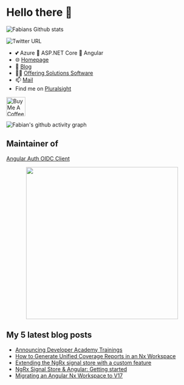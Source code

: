 # Hello there 👋

 <img alt="Fabians Github stats" src="https://github-readme-stats.vercel.app/api?username=FabianGosebrink&count_private=true&show_icons=true&theme=dark&include_all_commits=true">

![Twitter URL](https://img.shields.io/twitter/url?label=%40Fabian%20Gosebrink&style=social&url=https%3A%2F%2Ftwitter.com%2FFabianGosebrink)

- 💕 Azure 👋 ASP.NET Core 👋 Angular
- :globe_with_meridians: [Homepage](https://fabian-gosebrink.com/)
- :newspaper: [Blog](https://offering.solutions/blog)
- :man_office_worker: [Offering Solutions Software](https://offering.solutions/)
- 📫 [Mail](mailto:fabian.gosebrink@offering.solutions)
- Find me on [Pluralsight](https://app.pluralsight.com/library/courses/structuring-angular-applications-angular-libraries)

<a href="https://www.buymeacoffee.com/FabianGosebrink" target="_blank"><img src="https://cdn.buymeacoffee.com/buttons/v2/default-yellow.png" alt="Buy Me A Coffee" height="50" ></a>

![Fabian's github activity graph](https://github-readme-activity-graph.vercel.app/graph?username=FabianGosebrink&theme=nord)

## Maintainer of

[Angular Auth OIDC Client](https://github.com/damienbod/angular-auth-oidc-client)

<p align="center">
  <a href="https://github.com/damienbod/angular-auth-oidc-client"><img src="https://raw.githubusercontent.com/damienbod/angular-auth-oidc-client/main/.github/angular-auth-logo.png" alt="" width="400" /></a>
</p>

## My 5 latest blog posts

<!-- BLOG-POST-LIST:START -->
- [Announcing Developer Academy Trainings](https://offering.solutions/blog/articles/2025/01/13/announcing-developer-academy/)
- [How to Generate Unified Coverage Reports in an Nx Workspace](https://offering.solutions/blog/articles/2024/11/17/how-to-generate-unified-coverage-reports-in-an-nx-workspace/)
- [Extending the NgRx signal store with a custom feature](https://offering.solutions/blog/articles/2024/02/07/extending-the-ngrx-signal-store-with-a-custom-feature/)
- [NgRx Signal Store &amp; Angular: Getting started](https://offering.solutions/blog/articles/2023/12/03/ngrx-signal-store-getting-started/)
- [Migrating an Angular Nx Workspace to V17](https://offering.solutions/blog/articles/2023/11/20/migrating-an-angular-nx-workspace-to-v17/)
<!-- BLOG-POST-LIST:END -->

